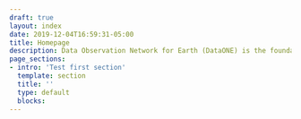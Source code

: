 ```yaml
---
draft: true
layout: index
date: 2019-12-04T16:59:31-05:00
title: Homepage
description: Data Observation Network for Earth (DataONE) is the foundation of new innovative environmental science through a distributed framework and sustainable cyberinfrastructure that meets the needs of science and society for open, persistent, robust, and secure access to well-described and easily discovered Earth observational data.
page_sections:
- intro: 'Test first section'
  template: section
  title: ''
  type: default
  blocks:
---
```


